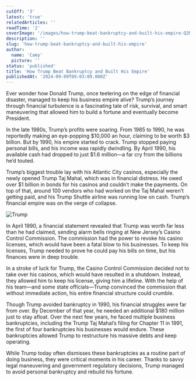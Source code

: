 ```yaml
---
cutOff: '3'
latest: 'true'
relatedArticles: ''
readTime: '2'
coverImage: '/images/how-trump-beat-bankruptcy-and-built-his-empire-Q2Mj.webp'
description: ''
slug: 'how-trump-beat-bankruptcy-and-built-his-empire'
author:
  name: 'Camy'
  picture: ''
status: 'published'
title: 'How Trump Beat Bankruptcy and Built His Empire'
publishedAt: '2024-09-09T09:03:09.000Z'
---
```


Ever wonder how Donald Trump, once teetering on the edge of financial disaster, managed to keep his business empire alive? Trump’s journey through financial turbulence is a fascinating tale of risk, survival, and smart maneuvering that allowed him to build a fortune and eventually become President.

In the late 1980s, Trump’s profits were soaring. From 1985 to 1990, he was reportedly making an eye-popping $10,000 an hour, claiming to be worth $3 billion. But by 1990, his empire started to crack. Trump stopped paying personal bills, and his income was rapidly dwindling. By April 1990, his available cash had dropped to just $1.6 million—a far cry from the billions he’d touted.

Trump’s biggest trouble lay with his Atlantic City casinos, especially the newly opened Trump Taj Mahal, which was in financial distress. He owed over $1 billion in bonds for his casinos and couldn’t make the payments. On top of that, around 100 vendors who had worked on the Taj Mahal weren’t getting paid, and his Trump Shuttle airline was running low on cash. Trump’s financial empire was on the verge of collapse.

![Trump](/images/how-trump-beat-bankruptcy-and-built-his-empire-A5OD.webp)

In April 1990, a financial statement revealed that Trump was worth far less than he had claimed, sending alarm bells ringing at New Jersey’s Casino Control Commission. The commission had the power to revoke his casino licenses, which would have been a fatal blow to his businesses. To keep his licenses, Trump needed to prove he could pay his bills on time, but his finances were in deep trouble.

In a stroke of luck for Trump, the Casino Control Commission decided not to take over his casinos, which would have resulted in a shutdown. Instead, they allowed him to keep his license, giving him a lifeline. With the help of his team—and some state officials—Trump convinced the commission that without immediate action, his entire financial structure could crumble.

Though Trump avoided bankruptcy in 1990, his financial struggles were far from over. By December of that year, he needed an additional $180 million just to stay afloat. Over the next few years, he faced multiple business bankruptcies, including the Trump Taj Mahal’s filing for Chapter 11 in 1991, the first of four bankruptcies his businesses would endure. These bankruptcies allowed Trump to restructure his massive debts and keep operating.

While Trump today often dismisses these bankruptcies as a routine part of doing business, they were critical moments in his career. Thanks to savvy legal maneuvering and government regulatory decisions, Trump managed to avoid personal bankruptcy and rebuild his fortune.